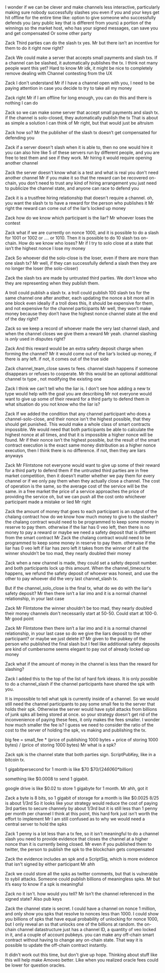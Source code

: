I wonder if we can be clever and make channels less interactive, particularly making sure nobody successfully slashes you even if you and your keys get hit offline for the entire time
like: option to give someone who successfully defends you (any public key that is different from yours) a portion of the winnings
so the market host, who has your signed messages, can save you and get compensated
Or some other party

Zack
Third parties can do the slash tx yes.
Mr
but there isn’t an incentive for them to do it right now right?

Zack
We could make a server that accepts small payments and slash txs. If a channel can be slashed, it automatically publishes the tx.
I think not many people want this yet? Hard to know
Mr
idk, it might be nice to completely remove dealing with Channel contesting from the UX

Zack
I don't understand
Mr
if I have a channel open with you, I need to be paying attention in case you decide to try to take all my money

Zack
right
Mr
if I am offline for long enough, you can do this and there is nothing I can do

Zack
so we can make some server that accept small payments and slash tx. if the channel is solo-closed, they automatically publish the tx
That is about as simple a solution I can think of
Mr
right, but that would just be altruism

Zack
how so?
Mr
the publisher of the slash tx doesn’t get compensated for defending you

Zack
if a server doesn't slash when it is able to, then no one would hire it
you can also hire like 5 of these servers run by different people, and you are free to test them and see if they work.
Mr
hiring it would require opening another channel

Zack
the server doesn't know what is a test and what is real
you don't need another channel
Mr
if you make it so that the reward can be recovered on-chain, you don’t need to trust any kind of hiring arrangement
you just need to publicize the channel state, and anyone can race to defend you

Zack
it is a trustfree hiring relationship that doesn't require a channel.
oh, you want the slash tx to have a reward
for the person who publishes it
Mr
right
the reward can come out of the liar’s locked up money

Zack
how do we know which participant is the liar?
Mr
whoever loses the contest

Zack
what if we are currently on nonce 1000, and it is possible to do a slash for 1001 or 1002 or .... or 1010.
Then it is possible to do 10 slash txs on-chain.
How do we know who loses?
Mr
if I try to solo close at a state that isn’t the highest nonce I lose my money

Zack
So whoever did the solo-close is the loser, even if there are more than one slash tx?
Mr
well, if they can successfully defend a slash then they are no longer the loser (the solo-closer)

Zack
the slash txs are made by untrusted third parties. We don't know who they are representing when they publish them.

A troll could publish a slash tx.
a troll could publish 100 slash txs for the same channel
one after another, each updating the nonce a bit more
all in one block even
ideally if a troll does this, it should be expensive for them, and not expensive for the channel participants
Mr
well, they won’t make money because they don’t have the highest nonce channel state at the end of the day
right?

Zack
so we keep a record of whoever made the very last channel slash, and when the channel closes we give them a reward
Mr
yeah. channel slashing is *only* used in disputes right?

Zack
And this reward would be an extra safety deposit charge when forming the channel?
Mr
it would come out of the liar’s locked up money, if there is any left. if not, it comes out of the true side

Zack
channel_team_close saves tx fees. channel slash happens if someone disappears or refuses to cooperate.
Mr
this would be an optional additional channel tx type , not modifying the existing one

Zack
I think we can't tell who the liar is.
I don't see how adding a new tx type would help with the goal you are describing
Mr
not everyone would want to give up some of their reward for a third party to defend them
in what situation do you not know who the liar is?

Zack
If we added the condition that any channel participant who does a channel-solo-close, and their nonce isn't the highest possible, that they should get punished.
This would make a whole class of smart contracts impossible.
We would need that both participants be able to calculate the highest nonce at all times, and that it is impossible a higher nonce will be found.
Mr
if their nonce isn’t the highest possible, but the result of the smart contract execution is the exact same money distribution as a higher nonce execution, then I think there is no difference. if not, then they are liars anyways

Zack
Mr Flintstone
not everyone would want to give up some of their reward for a third party to defend them
if the untrusted third parties are in free market competition, then it doesn't matter whether we pay them for every channel or if we only pay them when they actually close a channel.
The cost of operation is the same, so the average cost of the service will be the same.
in a free market the price of a service approaches the price of providing the service
oh, but we can push all the cost onto whichever participant made a mistake or lied
Mr
right

Zack
the amount of money that goes to each participant is an output of the chalang contract
how do we know how much money to give to the slasher?
the chalang contract would need to be programmed to keep some money in reserve to pay them. otherwise if the liar has 0 veo left, then there is no money to pay a reward
or maybe we need a safety deposit that is different from the smart contract
Mr
Zack
the chalang contract would need to be programmed to keep some money in reserve to pay them. otherwise if the liar has 0 veo left
if liar has zero left it takes from the winner of it all
the winner shouldn’t be too mad, they nearly doubled their money

Zack
when a new channel is made, they could set a safety deposit number. and both participants lock up this amount.
When the channel_timeout tx happens, we refund the safety deposit of whoever was honest, and use the other to pay whoever did the very last channel_slash tx.

But if the channel_solo_close is the final tx, what do we do with the liar's safety deposit?
Mr
then there isn’t a liar imo and it is a normal channel relationship, in your last case

Zack
Mr Flintstone
the winner shouldn’t be too mad, they nearly doubled their money
channels don't necessarily start at 50-50. Could start at 100-0.
Mr
good point

Zack
Mr Flintstone
then there isn’t a liar imo and it is a normal channel relationship, in your last case
so do we give the liars deposit to the other participant? or maybe we just delete it?
Mr
given to the pubkey of the person who published the final slash
but I feel like additional safety deposits are kind of cumbersome
seems elegant to pay out of already locked up money

Zack
what if the amount of money in the channel is less than the reward for slashing?

Zack
I added this to the top of the list of hard fork ideass.
It is only possible to do a channel_slash if the channel participants have shared the spk with you.

It is impossible to tell what spk is currently inside of a channel.
So we would still need the channel participants to pay some small fee to the server that holds their spk.
Otherwise the server would have sybil attacks from billions of junk spks all being stored at once.
so your strategy doesn't get rid of the inconvenience of paying these fees, it only makes the fees smaller.
I wonder how much smaller the fee is?
I guess we need to consider the ratio of the cost to the server of holding the spk, vs making and publishing the tx.

big fee = small_fee * (price of publishing 1000 bytes + price of storing 1000 bytes) / (price of storing 1000 bytes)
Mr
what is a spk?

Zack
spk is the channel state that both parties sign.
ScriptPubKey, like in a bitcoin tx.

1 gigabitpersecond for 1 month is like $70
$70/(24*60*60*billion)

something like $0.0008 to send 1 gigabit.

google drive is like $0.02 to store 1 gigabyte for 1 month.
Mr
ahh, got it

Zack
a byte is 8 bits, so 1 gigabit of storage for a month is like $0.0025
8/25 is about 1/3rd
So it looks like your strategy would reduce the cost of paying 3rd parties to secure channely by about 1/3rd
but it is still less than 1 penny per month per channel
I think at this point, this hard fork just isn't worth the effort to implement
Mr
I am still confused as to why we would need a central server to hold the spks

Zack
1 penny is a lot less than a tx fee, so it isn't meaningful
to do a channel slash you need to provide evidence that closes the channel at a higher nonce than it is currently being closed.
Mr
even if you published them to twitter, the person to publish the spk to the blockchain gets compensated

Zack
the evidence includes an spk and a ScriptSig, which is more evidence that isn't signed by either participant
Mr
ahh

Zack
we could store all the spks as twitter comments, but that is vulnerable to sybil attacks.
Someone could publish billions of meaningless spks.
Mr
but it’s easy to know if a spk is meaningful

Zack
no it isn't.
how would you tell?
Mr
Isn’t the channel referenced in the signed state? Also pub keys

Zack
the channel state is secret. I could have a channel on nonce 1 million, and only show you spks that resolve to nonces less than 1000.
I could show you billions of spks that have equal probability of unlocking for nonce 1000, but I only reveal an ss that unlocks one of the billions at random.
the on-chain channel datastructure just has a channel ID, a quantity of veo locked in it, and a couple of account pubkeys.
you can make any off-chain smart contract without having to change any on-chain state.
That way it is possible to update the off-chain contract instantly.

It didn't work out this time, but don't give up hope. Thinking about stuff like this will help make Amoveo better. Like when you realized oracle fees could be lower for question oracles.